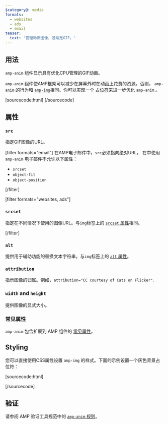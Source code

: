```yaml
---
$category@: media
formats:
  - websites
  - ads
  - email
teaser:
  text: '管理动画图像，通常是GIF。'
---
```



<!---
Copyright 2020 The AMP HTML Authors. All Rights Reserved.

Licensed under the Apache License, Version 2.0 (the "License");
you may not use this file except in compliance with the License.
You may obtain a copy of the License at

      http://www.apache.org/licenses/LICENSE-2.0

Unless required by applicable law or agreed to in writing, software
distributed under the License is distributed on an "AS-IS" BASIS,
WITHOUT WARRANTIES OR CONDITIONS OF ANY KIND, either express or implied.
See the License for the specific language governing permissions and
limitations under the License.
-->



## 用法

`amp-anim` 组件显示具有优化CPU管理的GIF动画。

`amp-anim` 组件使AMP框架可以减少在屏幕外时在动画上花费的资源。否则， `amp-anim` 的行为和 [`amp-img`](https://amp.dev/documentation/components/amp-img/)相同。你可以实现一个 [占位符](https://amp.dev/documentation/guides-and-tutorials/develop/style_and_layout/placeholders/)来进一步优化 `amp-anim` 。

[sourcecode:html]
<amp-anim width="400" height="300" src="my-gif.gif">
  <amp-img placeholder width="400" height="300" src="my-gif-screencap.jpg">
  </amp-img>
</amp-anim>
[/sourcecode]

## 属性

### `src`

指定GIF图像的URL。

[filter formats="email"]
在AMP电子邮件中，`src`必须指向绝对URL。 在中使用 `amp-anim` 电子邮件不允许以下属性：

- `srcset`
- `object-fit`
- `object-position`

[/filter]

[filter formats="websites, ads"]

### `srcset`

指定在不同情况下使用的图像URL。与`img`标签上的 [`srcset` 属性](https://developer.mozilla.org/en-US/docs/Web/HTML/Element/img#attr-srcset)相同。

[/filter]

### `alt`

提供用于辅助功能的替换文本字符串。与`img`标签上的 [`alt` 属性](https://www.w3schools.com/tags/att_img_alt.asp)。

### `attribution`

指示图像的归属。例如，`attribution="CC courtesy of Cats on Flicker"`.

### `width` and `height`

提供图像的显式大小。

### 常见属性

`amp-anim` 包含扩展到 AMP 组件的
[常见属性](https://amp.dev/documentation/guides-and-tutorials/learn/common_attributes)。

## Styling

您可以直接使用CSS属性设置 `amp-img` 的样式。下面的示例设置一个灰色背景占位符：

[sourcecode:html]
<style amp-custom>
      .amp-anim {
          background-color: grey;
       }
</style>
[/sourcecode]

## 验证

请参阅 AMP 验证工具规范中的 [`amp-anim` 规则](https://github.com/ampproject/amphtml/blob/main/extensions/amp-anim/validator-amp-anim.protoascii)。